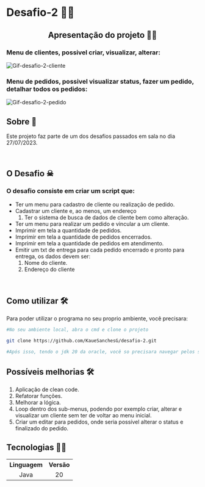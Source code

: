 # Desafio-2 🚀🚀

<h2 align="center">Apresentação do projeto 👹👹</h2>

### Menu de clientes, possivel criar, visualizar, alterar:
![Gif-desafio-2-cliente](https://github.com/KaueSanchesG/desafio-2/assets/95658722/b922f2a9-691d-4747-903a-057dc2e640c4)

### Menu de pedidos, possivel visualizar status, fazer um pedido, detalhar todos os pedidos:
![Gif-desafio-2-pedido](https://github.com/KaueSanchesG/desafio-2/assets/95658722/3b7349fa-8237-4b6c-b852-4849762b15bd)


## Sobre 🧾
 
Este projeto faz parte de um dos desafios passados em sala no dia 27/07/2023.

<br>

## O Desafio ☠

### O desafio consiste em criar um script que:

* Ter um menu para cadastro de cliente ou realização de pedido.
* Cadastrar um cliente e, ao menos, um endereço
  1. Ter o sistema de busca de dados de cliente bem como alteração.
* Ter um menu para realizar um pedido e vincular a um cliente.
* Imprimir em tela a quantidade de pedidos.
* Imprimir em tela a quantidade de pedidos encerrados.
* Imprimir em tela a quantidade de pedidos em atendimento.
* Emitir um txt de entrega para cada pedido encerrado e pronto para entrega, os dados devem ser:
  1. Nome do cliente.
  2. Endereço do cliente 

</br>

## Como utilizar 🛠

Para poder utilizar o programa no seu proprio ambiente, você precisara:

```bash
#No seu ambiente local, abra o cmd e clone o projeto

git clone https://github.com/KaueSanchesG/desafio-2.git

#Após isso, tendo o jdk 20 da oracle, você so precisara navegar pelos seus arquivos e abrir com seu editor/IDE

```

## Possíveis melhorias 🛠
1. Aplicação de clean code. 
2. Refatorar funções.
3. Melhorar a lógica.
4. Loop dentro dos sub-menus, podendo por exemplo criar, alterar e visualizar um cliente sem ter de voltar ao menu inicial.
5. Criar um editar para pedidos, onde seria possível alterar o status e finalizado do pedido.

## Tecnologias 👩‍💻

<table>
  <tr>
  <th> Linguagem </th>
    <th> Versão </th>
  </tr>
  <tr>
    <td align="center"> Java </td>
    <td align="center"> 20 </td>
  </tr>
</table>
